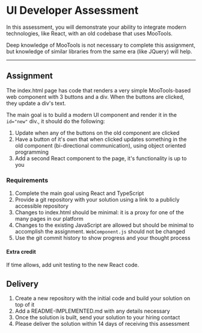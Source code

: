 # UI Developer Assessment

In this assessment, you will demonstrate your ability to integrate modern technologies, like React, with an old codebase that uses MooTools. 

Deep knowledge of MooTools is not necessary to complete this assignment, but knowledge of similar libraries from the same era (like JQuery) will help.

--------
## Assignment

The index.html page has code that renders a very simple MooTools-based web component with 3 buttons and a div. When the buttons are clicked, they update a div's text.

The main goal is to build a modern UI component and render it in the `id="new"` div., it should do the following:

1. Update when any of the buttons on the old component are clicked
2. Have a button of it's own that when clicked updates something in the old component (bi-directional communication), using object oriented programming
3. Add a second React component to the page, it's functionality is up to you

### Requirements

1. Complete the main goal using React and TypeScript
2. Provide a git repository with your solution using a link to a publicly accessible repository
3. Changes to index.html should be minimal: it is a proxy for one of the many pages in our platform
4. Changes to the existing JavaScript are allowed but should be minimal to accomplish the assignment. `WebComponent.js` should not be changed
5. Use the git commit history to show progress and your thought process

#### Extra credit

If time allows, add unit testing to the new React code.

## Delivery

1. Create a new repository with the initial code and build your solution on top of it
2. Add a README-IMPLEMENTED.md with any details necessary
3. Once the solution is built, send your solution to your hiring contact
4. Please deliver the solution within 14 days of receiving this assessment
